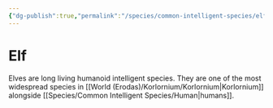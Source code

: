 ```yaml
---
{"dg-publish":true,"permalink":"/species/common-intelligent-species/elf/","created":"2025-03-01T12:54:48.413-07:00"}
---
```


# Elf
Elves are long living humanoid intelligent species. They are one of the most widespread species in [[World (Erodas)/Korlornium/Korlornium\|Korlornium]] alongside [[Species/Common Intelligent Species/Human\|humans]]. 